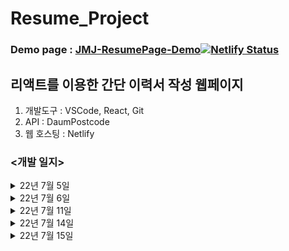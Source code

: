 # Resume_Project
### Demo page : <a href="https://jmj-resume-page.netlify.app/" target="_blank">JMJ-ResumePage-Demo</a>[![Netlify Status](https://api.netlify.com/api/v1/badges/5fd08a12-3d02-4be8-9cee-760bbf7d8a83/deploy-status)](https://app.netlify.com/sites/jmj-resume-page/deploys)

## 리액트를 이용한 간단 이력서 작성 웹페이지
1. 개발도구 : VSCode, React, Git
2. API : DaumPostcode
3. 웹 호스팅 : Netlify

### <개발 일지>

<details>
<summary>22년 7월 5일</summary>
<div markdown="1">

>1. 이력서 항목 버튼으로 추가
>- <img width="100%" src="https://user-images.githubusercontent.com/44563747/177324978-ddd49e8f-4f25-4e84-8e0b-d77cde0091e9.gif"/>
>2. 성별 선택 드롭다운 메뉴
>- <img width="100%" src="https://user-images.githubusercontent.com/44563747/177326978-6ce755fd-d211-4492-9b61-32a279b9dcb7.gif"/>
>3. 생년월일, 연락처 구분자
>- <img width="100%" src="https://user-images.githubusercontent.com/44563747/177326787-68aa2a7e-e98d-40dd-8d48-3d917334d423.gif"/>
>4. 로컬 사진 등록
>- <img width="100%" src="https://user-images.githubusercontent.com/44563747/177326882-726eaad0-7b51-4adb-95de-ef3a5e0efb2e.gif"/>
>5. DaumPostcode API 이용 주소 등록
>- <img width="100%" src="https://user-images.githubusercontent.com/44563747/177327059-8d4d22ca-aceb-4683-a7b0-a79691f53ff4.gif"/>

</div>
</details>

<details>
<summary>22년 7월 6일</summary>
<div markdown="1">

>1. 항목 포커스 이벤트 추가
>- <img width="100%" src="https://user-images.githubusercontent.com/44563747/177549633-cb750ed7-a518-47f0-b614-5631fb0c9608.gif"/>

</div>
</details>

<details>
<summary>22년 7월 11일</summary>
<div markdown="1">

>1. 페이지 레이아웃 추가 및 수정
>- <img width="100%" src="https://user-images.githubusercontent.com/44563747/178233644-f516d08d-2069-422b-83ed-a25a36e3a6e1.gif"/>
>2. 체크박스 이벤트 추가
>- <img width="100%" src="https://user-images.githubusercontent.com/44563747/178233928-a41b4dfd-dfae-4f69-9f63-a2ab35955e1a.gif"/>

</div>
</details>

<details>
<summary>22년 7월 14일</summary>
<div markdown="1">

>1. 코드 리팩토링 및 모듈화
>- <img width="100%" src="https://user-images.githubusercontent.com/44563747/178983022-683e6a07-5ccf-4040-8d0d-583c7bd6dc05.gif"/>
>2. 학력탭 체크박스 상태에 따른 변화
>- <img width="100%" src="https://user-images.githubusercontent.com/44563747/178983036-87e64329-328a-485c-bc01-6e04377b79f4.gif"/>

</div>
</details>

<details>
<summary>22년 7월 15일</summary>
<div markdown="1">

>1. 항목 추가 이벤트
>- <img width="100%" src="https://user-images.githubusercontent.com/44563747/179213348-f75f8631-64ac-41c9-96c2-baccb55a3248.gif"/>

</div>
</details>